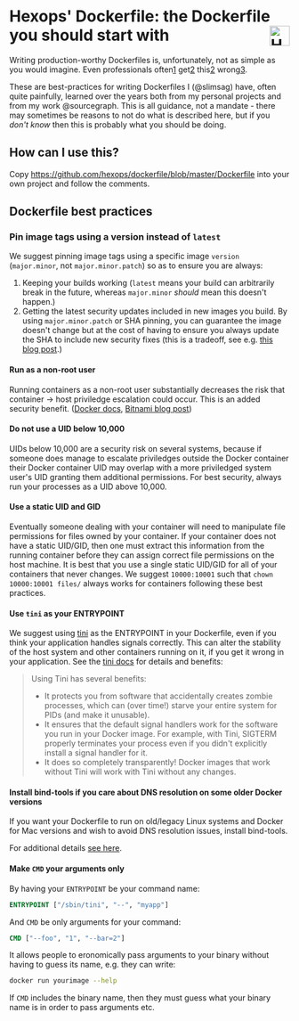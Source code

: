 # Hexops' Dockerfile: the Dockerfile you should start with <a href="https://hexops.com"><img align="right" height="36px" alt="Hexops logo" src="https://raw.githubusercontent.com/hexops/media/master/logo_whitebg.svg"></img></a>

Writing production-worthy Dockerfiles is, unfortunately, not as simple as you would imagine. Even professionals often[1](https://github.com/docker-library/postgres/issues/175) get[2](https://github.com/prometheus/prometheus/issues/3441) this[2](https://github.com/docker-library/postgres/pull/791) wrong[3](https://github.com/docker-library/postgres/issues/796).

These are best-practices for writing Dockerfiles I (@slimsag) have, often quite painfully, learned over the years both from my personal projects and from my work @sourcegraph. This is all guidance, not a mandate - there may sometimes be reasons to not do what is described here, but if you _don't know_ then this is probably what you should be doing.

## How can I use this?

Copy https://github.com/hexops/dockerfile/blob/master/Dockerfile into your own project and follow the comments.

## Dockerfile best practices

### Pin image tags using a version instead of `latest`

We suggest pinning image tags using a specific image `version` (`major.minor`, not `major.minor.patch`) so as to ensure you are always:

1. Keeping your builds working (`latest` means your build can arbitrarily break in the future, whereas `major.minor` _should_ mean this doesn't happen.)
2. Getting the latest security updates included in new images you build. By using `major.minor.patch` or SHA pinning, you can guarantee the image doesn't change but at the cost of having to ensure you always update the SHA to include new security fixes (this is a tradeoff, see e.g. [this blog post](https://rockbag.medium.com/why-you-should-pin-your-docker-images-with-sha-instead-of-tags-fd132443b8a6).)

#### Run as a non-root user

Running containers as a non-root user substantially decreases the risk that container -> host priviledge escalation could occur. This is an added security benefit. ([Docker docs](https://docs.docker.com/engine/security/#linux-kernel-capabilities), [Bitnami blog post](https://engineering.bitnami.com/articles/why-non-root-containers-are-important-for-security.html))

#### Do not use a UID below 10,000

UIDs below 10,000 are a security risk on several systems, because if someone does manage to escalate priviledges outside the Docker container their Docker container UID may overlap with a more priviledged system user's UID granting them additional permissions. For best security, always run your processes as a UID above 10,000.

#### Use a static UID and GID

Eventually someone dealing with your container will need to manipulate file permissions for files owned by your container. If your container does not have a static UID/GID, then one must extract this information from the running container before they can assign correct file permissions on the host machine. It is best that you use a single static UID/GID for all of your containers that never changes. We suggest `10000:10001` such that `chown 10000:10001 files/` always works for containers following these best practices.

#### Use `tini` as your ENTRYPOINT

We suggest using [tini](https://github.com/krallin/tini) as the ENTRYPOINT in your Dockerfile, even if you think your application handles signals correctly. This can alter the stability of the host system and other containers running on it, if you get it wrong in your application. See the [tini docs](https://github.com/krallin/tini) for details and benefits:

> Using Tini has several benefits:
>
> * It protects you from software that accidentally creates zombie processes, which can (over time!) starve your entire system for PIDs (and make it unusable).
> * It ensures that the default signal handlers work for the software you run in your Docker image. For example, with Tini, SIGTERM properly terminates your process even if you didn't explicitly install a signal handler for it.
> * It does so completely transparently! Docker images that work without Tini will work with Tini without any changes.

#### Install bind-tools if you care about DNS resolution on some older Docker versions

If you want your Dockerfile to run on old/legacy Linux systems and Docker for Mac versions and wish to avoid DNS resolution issues, install bind-tools.

For additional details [see here](https://github.com/sourcegraph/godockerize/commit/5cf4e6d81720f2551e6a7b2b18c63d1460bbbe4e#commitcomment-45061472).

#### Make `CMD` your arguments only

By having your `ENTRYPOINT` be your command name:

```Dockerfile
ENTRYPOINT ["/sbin/tini", "--", "myapp"]
```

And `CMD` be only arguments for your command:

```Dockerfile
CMD ["--foo", "1", "--bar=2"]
```

It allows people to eronomically pass arguments to your binary without having to guess its name, e.g. they can write:

```sh
docker run yourimage --help
```

If `CMD` includes the binary name, then they must guess what your binary name is in order to pass arguments etc.
